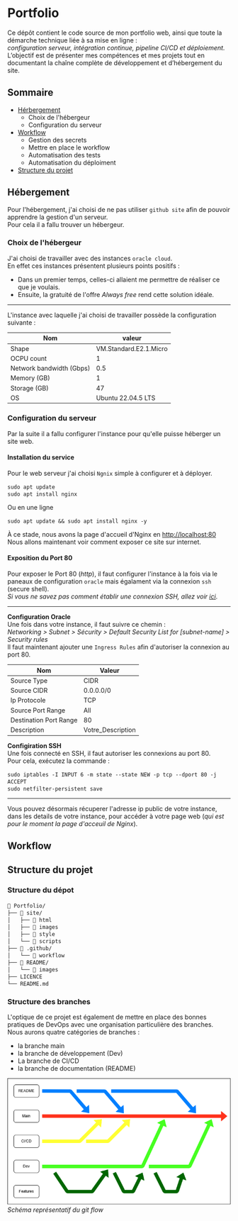 # Portfolio
Ce dépôt contient le code source de mon portfolio web, ainsi que toute la démarche technique liée à sa mise en ligne :  
*configuration serveur, intégration continue, pipeline CI/CD et déploiement.*  
L’objectif est de présenter mes compétences et mes projets tout en documentant la chaîne complète de développement et d’hébergement du site.
## Sommaire
* [Hérbergement](#Hébergement)
  * Choix de l'hébergeur
  * Configuration du serveur
* [Workflow](#Workflow)
  * Gestion des secrets
  * Mettre en place le workflow
  * Automatisation des tests
  * Automatisation du déploiment
* [Structure du projet](#Structure-du-projet)
## Hébergement
Pour l'hébergement, j'ai choisi de ne pas utiliser `github site` afin de pouvoir apprendre la gestion d'un serveur.  
Pour cela il a fallu trouver un hébergeur.
### Choix de l'hébergeur
J'ai choisi de travailler avec des instances `oracle cloud`.  
En effet ces instances présentent plusieurs points positifs : 
* Dans un premier temps, celles-ci allaient me permettre de réaliser ce que je voulais.
* Ensuite, la gratuité de l'offre *Always free* rend cette solution idéale.
---
L'instance avec laquelle j'ai choisi de travailler possède la configuration suivante :

| Nom | valeur |
| --- | --- |
| Shape | VM.Standard.E2.1.Micro |
| OCPU count | 1 |
| Network bandwidth (Gbps) | 0.5 |
| Memory (GB) | 1 |
| Storage (GB) | 47 |
| OS | Ubuntu 22.04.5 LTS |

### Configuration du serveur
Par la suite il a fallu configurer l'instance pour qu'elle puisse héberger un site web.
#### Installation du service
Pour le web serveur j'ai choisi `Ngnix` simple à configurer et à déployer.  
```console
sudo apt update
sudo apt install nginx
```
Ou en une ligne
```console
sudo apt update && sudo apt install nginx -y
```
À ce stade, nous avons la page d'accueil d'Nginx en [http://localhost:80](http://localhost:80)  
Nous allons maintenant voir comment exposer ce site sur internet.

#### Exposition du Port 80
Pour exposer le Port 80 (*http*), il faut configurer l'instance à la fois via le paneaux de configuration `oracle` mais égalament via la connexion `ssh` (secure shell).  
*Si vous ne savez pas comment établir une connexion SSH, allez voir [ici](https://docs.oracle.com/en-us/iaas/Content/Compute/tutorials/first-linux-instance/overview.htm#connect-to-vm-instance)*.  

---
**Configuration Oracle**  
Une fois dans votre instance, il faut suivre ce chemin :  
*Networking > Subnet > Sécurity > Default Security List for [subnet-name] > Security rules*  
Il faut maintenant ajouter une `Ingress Rules` afin d'autoriser la connexion au port 80.

| Nom | Valeur |
| --- | --- |
| Source Type | CIDR |
| Source CIDR | 0.0.0.0/0 |
| Ip Protocole | TCP |
| Source Port Range | All |
| Destination Port Range | 80 |
| Description | Votre_Description |

**Configiration SSH**  
Une fois connecté en SSH, il faut autoriser les connexions au port 80.  
Pour cela, exécutez la commande : 
```console
sudo iptables -I INPUT 6 -m state --state NEW -p tcp --dport 80 -j ACCEPT
sudo netfilter-persistent save
```
---
Vous pouvez désormais récuperer l'adresse ip public de votre instance, dans les details de votre instance, pour accéder à votre page web (*qui est pour le moment la page d'acceuil de Nginx*).

## Workflow
## Structure du projet
### Structure du dépot
```
📁 Portfolio/
├── 📂 site/
│   ├── 📂 html
│   ├── 📂 images
│   ├── 📂 style
│   └── 📂 scripts
├── 📂 .github/
│   └── 📂 workflow
├── 📂 README/
│   └── 📂 images
├── LICENCE
└── README.md
```
### Structure des branches
L'optique de ce projet est également de mettre en place des bonnes pratiques de DevOps avec une organisation particulière des branches.  
Nous aurons quatre catégories de branches : 
* la branche main
* la branche de développement (Dev)
* La branche de CI/CD
* la branche de documentation (README)

![](README/images/workflow.png)  
*Schéma représentatif du git flow*
